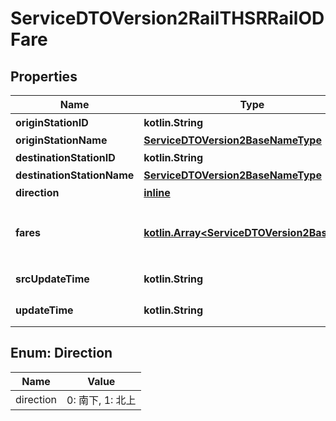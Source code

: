 
# ServiceDTOVersion2RailTHSRRailODFare

## Properties
Name | Type | Description | Notes
------------ | ------------- | ------------- | -------------
**originStationID** | **kotlin.String** | 起點車站代碼 | 
**originStationName** | [**ServiceDTOVersion2BaseNameType**](ServiceDTOVersion2BaseNameType.md) |  | 
**destinationStationID** | **kotlin.String** | 迄點車站代碼 | 
**destinationStationName** | [**ServiceDTOVersion2BaseNameType**](ServiceDTOVersion2BaseNameType.md) |  | 
**direction** | [**inline**](#DirectionEnum) | 行駛方向 | 
**fares** | [**kotlin.Array&lt;ServiceDTOVersion2BaseFare&gt;**](ServiceDTOVersion2BaseFare.md) | 票價收費資訊(本項僅列標準、商務及自由之基本票價，其他優待票及團體票之折扣計算請參考高鐵網站票價產品一覽表http://www.thsrc.com.tw/tw/Article/ArticleContent/caa6fac8-b875-4ad6-b1e6-96c2902d12a6 說明) | 
**srcUpdateTime** | **kotlin.String** | 來源端平台資料更新時間(ISO8601格式:yyyy-MM-ddTHH:mm:sszzz) | 
**updateTime** | **kotlin.String** | 本平台資料更新時間(ISO8601格式:yyyy-MM-ddTHH:mm:sszzz) | 


<a name="DirectionEnum"></a>
## Enum: Direction
Name | Value
---- | -----
direction | 0: 南下, 1: 北上



